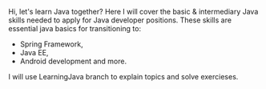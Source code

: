 Hi, let's learn Java together? Here I will cover the basic & intermediary Java skills needed to apply for Java developer positions.
These skills are essential java basics for transitioning to: 

- Spring Framework, 
- Java EE, 
- Android development and more.


I will use LearningJava branch to explain topics and solve exercieses. 
